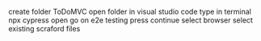 create folder ToDoMVC 
open folder in visual studio code
type in terminal npx cypress open
go on e2e testing
press continue
select browser
select existing scraford files

